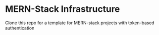 # MERN-Stack Infrastructure

Clone this repo for a template for MERN-stack projects with token-based authentication